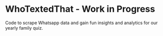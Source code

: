 # WhoTextedThat - Work in Progress
Code to scrape Whatsapp data and gain fun insights and analytics for our yearly family quiz.




